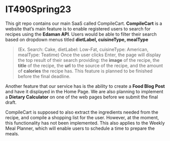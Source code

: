 # IT490Spring23
This git repo contains our main SaaS called CompileCart. 
**CompileCart** is a website that’s main feature is to enable registered users to search for recipes using the **Edaman API**. 
Users would be able to filter their search based on dropdown menus titled **dietLabel, cuisineType, mealType**
> (Ex. Search: Cake, dietLabel: Low-Fat, cuisineType: American, mealType: Teatime)
Once the user clicks Enter, the page will display the top result of their search providing: 
the **image** of the recipe, the **title** of the recipe, the **url** to the source of the recipe, and the amount of **calories** the recipe has. 
This feature is planned to be finished before the final deadline.

Another feature that our service has is the ability to create a **Food Blog Post** and have it displayed in the Home Page. 
We are also planning to implement a **Dietary Calculator** on one of the web pages before we submit the final draft.

CompileCart is supposed to also extract the ingredients needed from the recipe, and compile a shopping list for the user. 
However, at the moment, this functionality has not been implemented. 
This also applies to the Weekly Meal Planner, which will enable users to schedule a time to prepare the meals.
